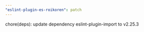 ```yaml
---
"eslint-plugin-es-roikoren": patch
---
```


chore(deps): update dependency eslint-plugin-import to v2.25.3
